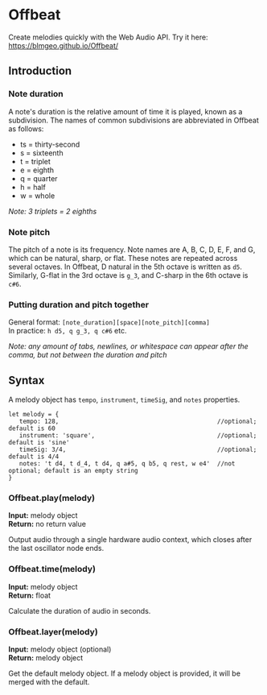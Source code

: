 # Offbeat
Create melodies quickly with the Web Audio API. Try it here: https://blmgeo.github.io/Offbeat/

## Introduction  
### Note duration
A note's duration is the relative amount of time it is played, known as a subdivision. 
The names of common subdivisions are abbreviated in Offbeat as follows:

* ts = thirty-second  
* s = sixteenth  
* t = triplet  
* e = eighth  
* q = quarter  
* h = half  
* w = whole

_Note: 3 triplets = 2 eighths_

### Note pitch
The pitch of a note is its frequency. Note names are A, B, C, D, E, F, and G, which can be natural, sharp, or flat. 
These notes are repeated across several octaves. In Offbeat, D natural in the 5th octave is written as `d5`. Similarly,
G-flat in the 3rd octave is `g_3`, and C-sharp in the 6th octave is `c#6`.

### Putting duration and pitch together
General format: `[note_duration][space][note_pitch][comma]`   
In practice: `h d5, q g_3, q c#6` etc.

_Note: any amount of tabs, newlines, or whitespace can appear after the comma, but not between the duration and pitch_  

## Syntax
A melody object has `tempo`, `instrument`, `timeSig`, and `notes` properties.
~~~
let melody = {  
   tempo: 128,                                            //optional; default is 60
   instrument: 'square',                                  //optional; default is 'sine'
   timeSig: 3/4,                                          //optional; default is 4/4
   notes: 't d4, t d_4, t d4, q a#5, q b5, q rest, w e4'  //not optional; default is an empty string
}
~~~
### Offbeat.play(melody)  
__Input:__ melody object  
__Return:__ no return value  

Output audio through a single hardware audio context, which closes after the last oscillator node ends.

### Offbeat.time(melody)  
__Input:__ melody object  
__Return:__ float

Calculate the duration of audio in seconds.

### Offbeat.layer(melody)  
__Input:__ melody object (optional)  
__Return:__ melody object  

Get the default melody object. If a melody object is provided, it will be merged with the default.
